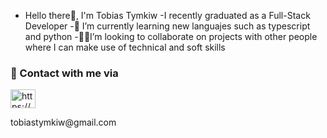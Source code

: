 - Hello there👋, I'm Tobias Tymkiw 
-I recently graduated as a Full-Stack Developer
-🌱 I’m currently learning new languajes such as typescript and python
-🐱‍🏍I’m looking to collaborate on projects with other people where I can make use of technical and soft skills 
<h3 align="left">📩 Contact with me via</h3>

<p align="left">
<a href="https://www.linkedin.com/in/tobias-tymkiw/" target="_blank"><img align="center" src="https://cdn.jsdelivr.net/npm/simple-icons@3.0.1/icons/linkedin.svg" alt="https://www.linkedin.com/in/tobias-tymkiw/" height="30" width="40" /></a> 
</p>
<p>tobiastymkiw@gmail.com</p>

<!---
TobiasTymkiw/TobiasTymkiw is a ✨ special ✨ repository because its `README.md` (this file) appears on your GitHub profile.
You can click the Preview link to take a look at your changes.
--->
